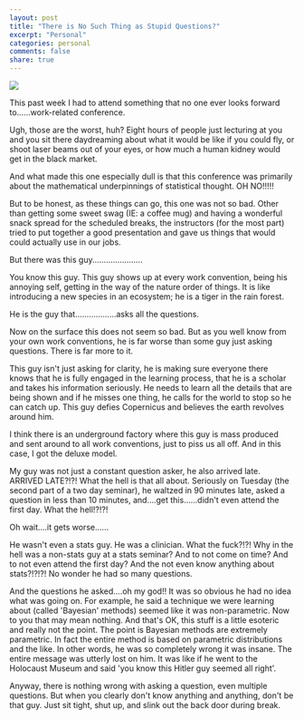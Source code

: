 ```yaml
---
layout: post
title: "There is No Such Thing as Stupid Questions?"
excerpt: "Personal"
categories: personal
comments: false
share: true
---
```


![](http://www.quantixinc.com/site/pics/1047/161890/532373/759446/stupid-questions.jpg)




This past week I had to attend something that no one ever looks forward to......work-related conference.

Ugh, those are the worst, huh? Eight hours of people just lecturing at you and you sit there daydreaming about what it would be like if you could fly, or shoot laser beams out of your eyes, or how much a human kidney would get in the black market.


And what made this one especially dull is that this conference was primarily about the mathematical underpinnings of statistical thought. OH NO!!!!!


But to be honest, as these things can go, this one was not so bad. Other than getting some sweet swag (IE: a coffee mug) and having a wonderful snack spread for the scheduled breaks, the instructors (for the most part) tried to put together a good presentation and gave us things that would could actually use in our jobs. 


But there was this guy......................


You know this guy. This guy shows up at every work convention, being his annoying self, getting in the way of the nature order of things. It is like introducing a new species in an ecosystem; he is a tiger in the rain forest. 


He is the guy that..................asks all the questions.



Now on the surface this does not seem so bad. But as you well know from your own work conventions, he is far worse than some guy just asking questions. There is far more to it.



This guy isn't just asking for clarity, he is making sure everyone there knows that he is fully engaged in the learning process, that he is a scholar and takes his information seriously. He needs to learn all the details that are being shown and if he misses one thing, he calls for the world to stop so he can catch up. This guy defies Copernicus and believes the earth revolves around him. 



I think there is an underground factory where this guy is mass produced and sent around to all work conventions, just to piss us all off. And in this case, I got the deluxe model.



My guy was not just a constant question asker, he also arrived late. ARRIVED LATE?!?! What the hell is that all about. Seriously on Tuesday (the second part of a two day seminar), he waltzed in 90 minutes late, asked a question in less than 10 minutes, and....get this......didn't even attend the first day. What the hell!?!?!



Oh wait....it gets worse......


He wasn't even a stats guy. He was a clinician. What the fuck?!?! Why in the hell was a non-stats guy at a stats seminar? And to not come on time? And to not even attend the first day? And the not even know anything about stats?!?!?! No wonder he had so many questions. 


And the questions he asked....oh my god!! It was so obvious he had no idea what was going on. For example, he said a technique we were learning about (called 'Bayesian' methods) seemed like it was non-parametric. Now to you that may mean nothing. And that's OK, this stuff is a little esoteric and really not the point. The point is Bayesian methods are extremely parametric. In fact the entire method is based on parametric distributions and the like. In other words, he was so completely wrong it was insane. The entire message was utterly lost on him. It was like if he went to the Holocaust Museum and said 'you know this Hitler guy seemed all right'.


Anyway, there is nothing wrong with asking a question, even multiple questions. But when you clearly don't know anything and anything, don't be that guy. Just sit tight, shut up, and slink out the back door during break. 







